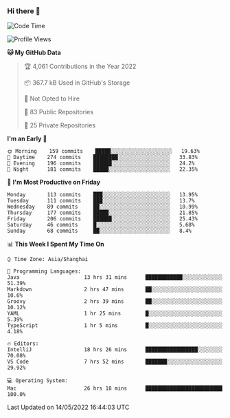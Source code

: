 ### Hi there 👋

<!--
**qbosen/qbosen** is a ✨ _special_ ✨ repository because its `README.md` (this file) appears on your GitHub profile.

Here are some ideas to get you started:

- 🔭 I’m currently working on ...
- 🌱 I’m currently learning ...
- 👯 I’m looking to collaborate on ...
- 🤔 I’m looking for help with ...
- 💬 Ask me about ...
- 📫 How to reach me: ...
- 😄 Pronouns: ...
- ⚡ Fun fact: ...
-->

<!--START_SECTION:waka-->
![Code Time](http://img.shields.io/badge/Code%20Time-0%20secs-blue)

![Profile Views](http://img.shields.io/badge/Profile%20Views-11-blue)

**🐱 My GitHub Data** 

> 🏆 4,061 Contributions in the Year 2022
 > 
> 📦 367.7 kB Used in GitHub's Storage 
 > 
> 🚫 Not Opted to Hire
 > 
> 📜 83 Public Repositories 
 > 
> 🔑 25 Private Repositories  
 > 
**I'm an Early 🐤** 

```text
🌞 Morning    159 commits    █████░░░░░░░░░░░░░░░░░░░░   19.63% 
🌆 Daytime    274 commits    ████████░░░░░░░░░░░░░░░░░   33.83% 
🌃 Evening    196 commits    ██████░░░░░░░░░░░░░░░░░░░   24.2% 
🌙 Night      181 commits    █████░░░░░░░░░░░░░░░░░░░░   22.35%

```
📅 **I'm Most Productive on Friday** 

```text
Monday       113 commits    ███░░░░░░░░░░░░░░░░░░░░░░   13.95% 
Tuesday      111 commits    ███░░░░░░░░░░░░░░░░░░░░░░   13.7% 
Wednesday    89 commits     ██░░░░░░░░░░░░░░░░░░░░░░░   10.99% 
Thursday     177 commits    █████░░░░░░░░░░░░░░░░░░░░   21.85% 
Friday       206 commits    ██████░░░░░░░░░░░░░░░░░░░   25.43% 
Saturday     46 commits     █░░░░░░░░░░░░░░░░░░░░░░░░   5.68% 
Sunday       68 commits     ██░░░░░░░░░░░░░░░░░░░░░░░   8.4%

```


📊 **This Week I Spent My Time On** 

```text
⌚︎ Time Zone: Asia/Shanghai

💬 Programming Languages: 
Java                     13 hrs 31 mins      ████████████░░░░░░░░░░░░░   51.39% 
Markdown                 2 hrs 47 mins       ██░░░░░░░░░░░░░░░░░░░░░░░   10.6% 
Groovy                   2 hrs 39 mins       ██░░░░░░░░░░░░░░░░░░░░░░░   10.12% 
YAML                     1 hr 25 mins        █░░░░░░░░░░░░░░░░░░░░░░░░   5.39% 
TypeScript               1 hr 5 mins         █░░░░░░░░░░░░░░░░░░░░░░░░   4.18%

🔥 Editors: 
IntelliJ                 18 hrs 26 mins      █████████████████░░░░░░░░   70.08% 
VS Code                  7 hrs 52 mins       ███████░░░░░░░░░░░░░░░░░░   29.92%

💻 Operating System: 
Mac                      26 hrs 18 mins      █████████████████████████   100.0%

```


 Last Updated on 14/05/2022 16:44:03 UTC
<!--END_SECTION:waka-->
